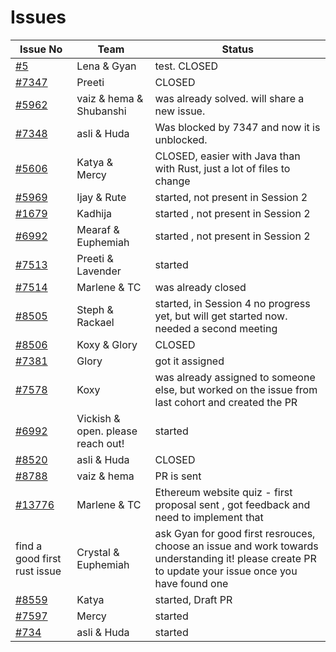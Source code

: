 # Issues

| Issue No                                                      | Team                              | Status                                                                                                                                    |
| ------------------------------------------------------------- | --------------------------------- | ----------------------------------------------------------------------------------------------------------------------------------------- |
| [#5](https://github.com/wiepteam/studygroup/issues/5)         | Lena & Gyan                       | test. CLOSED                                                                                                                              |
| [#7347](https://github.com/hyperledger/besu/issues/7347)      | Preeti                  | CLOSED                                      |
| [#5962](https://github.com/hyperledger/besu/issues/5962)      | vaiz & hema & Shubanshi | was already solved. will share a new issue.                                                               |
| [#7348](https://github.com/hyperledger/besu/issues/7348)      | asli & Huda                       | Was blocked by 7347 and now it is unblocked.                                                                |
| [#5606](https://github.com/Consensys/teku/issues/5606)        | Katya & Mercy                     | CLOSED, easier with Java than with Rust, just a lot of files to change |
| [#5969](https://github.com/hyperledger/besu/issues/5969)      | Ijay & Rute                       | started, not present in Session 2                                                                                                         |
| [#1679](https://github.com/hyperledger/besu-docs/issues/1679) | Kadhija                           | started , not present in Session 2                                                                                                        |
| [#6992](https://github.com/Consensys/teku/issues/6992)        | Mearaf & Euphemiah                | started , not present in Session 2                                                                                                        |
| [#7513](https://github.com/hyperledger/besu/issues/7513)      | Preeti & Lavender                 | started                                                                                                                                   |
| [#7514](https://github.com/hyperledger/besu/issues/7514)      | Marlene & TC                      | was already closed                                                                                                                                   |
| [#8505](https://github.com/Consensys/teku/issues/8505)        | Steph & Rackael                   | started, in Session 4 no progress yet, but will get started now. needed a second meeting                                                                                                                                  |
| [#8506](https://github.com/Consensys/teku/issues/8506)        | Koxy & Glory                      | CLOSED                                                                                                                              |
| [#7381](https://github.com/hyperledger/besu/issues/7381)        | Glory                      | got it assigned                                                                                                                                 |
| [#7578](https://github.com/hyperledger/besu/issues/7578)        | Koxy                      | was already assigned to someone else, but worked on the issue from last cohort and created the PR                                                                                                                                 |
| [#6992](https://github.com/Consensys/teku/issues/6992)        | Vickish & open. please reach out! | started                                                                                                                                   |
| [#8520](https://github.com/Consensys/teku/issues/8520)        | asli & Huda                       |  CLOSED                                                               |
| [#8788](https://github.com/foundry-rs/foundry/issues/8788)        | vaiz & hema                     | PR   is sent                   |
| [#13776](https://github.com/ethereum/ethereum-org-website/issues/13776)        |Marlene & TC                    |  Ethereum website quiz - first proposal sent , got feedback and need to implement that             |
| find a good first rust issue       |Crystal & Euphemiah                   |  ask Gyan for good first resrouces, choose an issue and work towards understanding it! please create PR to update your issue once you have found one         |
| [#8559](https://github.com/Consensys/teku/issues/8559)      |Katya                  |  started, Draft PR       |
| [#7597](https://github.com/hyperledger/besu/issues/7597)      |Mercy                  |  started   |
| [#734](https://github.com/hyperledger/besu/issues/734)        | asli & Huda                       |  started                                                               |